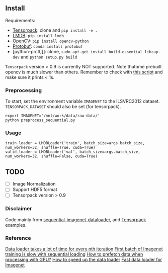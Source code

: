 Install
-------
Requirements:

* [Tensorpack][]: clone and `pip install -e .`
* [LMDB][]: `pip install lmdb`
* [OpenCV][]: `pip install opencv-python`
* [Protobuf][]: `conda install protobuf`
* [python-prctl][]: clone, `sudo apt-get install build-essential libcap-dev` and `python setup.py build`

[tensorpack]: https://github.com/ppwwyyxx/tensorpack
[lmdb]: https://lmdb.readthedocs.io/en/release/
[tqdm]: https://pypi.python.org/pypi/tqdm
[opencv]: https://pypi.python.org/pypi/opencv-python
[Protobuf]: https://github.com/google/protobuf

`Tensorpack` version > 0.9 is currently NOT supported.
Note thatome prebuilt opencv is much slower than others. Remember to check with [this script](https://github.com/tensorpack/benchmarks/blob/master/ImageNet/benchmark-opencv-resize.py) and make sure it prints < 1s.

### Preprocessing

To start, set the environment variable `IMAGENET` to the ILSVRC2012 
dataset. `TENSORPACK_DATASET` should also be set (for tensorpack).

```script
export IMAGENET='/mnt/work/data/raw-data/'
python preprocess_sequential.py
```

### Usage

```
train_loader = LMDBLoader('train', batch_size=args.batch_size, num_workers=32, shuffle=True, cuda=True)
valid_loader = LMDBLoader('val', batch_size=args.batch_size, num_workers=32, shuffle=False, cuda=True) 

```
## TODO 
- [ ] Image Normalization
- [ ] Support HDF5 format
- [ ] Tensorpack version > 0.9

### Disclaimer

Code mainly from [sequential-imagenet-dataloader](https://github.com/BayesWatch/sequential-imagenet-dataloader), and [Tensorpack](https://github.com/tensorpack/tensorpack) examples.

### Reference

[Data loader takes a lot of time for every nth iteration](https://discuss.pytorch.org/t/data-loader-takes-a-lot-of-time-for-every-nth-iteration/10831)
[First batch of Imagenet training is slow with sequential loading](https://discuss.pytorch.org/t/first-batch-of-imagenet-training-is-slow-with-sequential-loading/11464)
[How to prefetch data when processing with GPU?](https://discuss.pytorch.org/t/how-to-prefetch-data-when-processing-with-gpu/548)
[How to speed up the data loader](https://discuss.pytorch.org/t/how-to-speed-up-the-data-loader/13740)
[Fast data loader for Imagenet](https://discuss.pytorch.org/t/fast-data-loader-for-imagenet/988/14)

